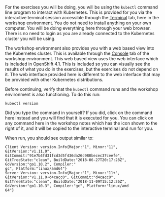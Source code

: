 For the exercises you will be doing, you will be using the `kubectl` command line program to interact with Kubernetes. This is provided for you via the interactive terminal session accessible through the [Terminal](%terminal_url%) tab, here in the workshop environment. You do not need to install anything on your own computer. You will be doing everything here through your web browser. There is no need to login as you are already connected to the Kubernetes cluster you will be using.

The workshop environment also provides you with a web based view into the Kubernetes cluster. This is available through the [Console](%console_url%) tab of the workshop environment. This web based view uses the web interface which is included in OpenShift 4.1. This is included so you can visually see the results of what you do in the exercises, but the exercises do not depend on it. The web interface provided here is different to the web interface that may be provided with other Kubernetes distributions.

Before continuing, verify that the `kubectl` command runs and the workshop environment is also functioning. To do this run:

```execute
kubectl version
```

Did you type the command in yourself? If you did, click on the command here instead and you will find that it is executed for you. You can click on any command here in the workshop notes which has the <span class="fas fa-play-circle"></span> icon shown to the right of it, and it will be copied to the interactive terminal and run for you.

When run, you should see output similar to:

```
Client Version: version.Info{Major:"1", Minor:"11", GitVersion:"v1.11.0", GitCommit:"91e7b4fd31fcd3d5f436da26c980becec37ceefe", GitTreeState:"clean", BuildDate:"2018-06-27T20:17:28Z", GoVersion:"go1.10.2", Compiler:"
gc", Platform:"linux/amd64"}
Server Version: version.Info{Major:"1", Minor:"11+", GitVersion:"v1.11.0+d4cacc0", GitCommit:"d4cacc0", GitTreeState:"clean", BuildDate:"2018-11-09T15:12:26Z", GoVersion:"go1.10.3", Compiler:"gc", Platform:"linux/amd
64"}
```
